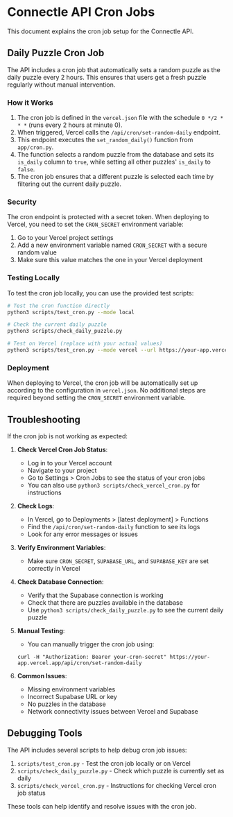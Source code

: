 # Connectle API Cron Jobs

This document explains the cron job setup for the Connectle API.

## Daily Puzzle Cron Job

The API includes a cron job that automatically sets a random puzzle as the daily puzzle every 2 hours. This ensures that users get a fresh puzzle regularly without manual intervention.

### How it Works

1. The cron job is defined in the `vercel.json` file with the schedule `0 */2 * * *` (runs every 2 hours at minute 0).
2. When triggered, Vercel calls the `/api/cron/set-random-daily` endpoint.
3. This endpoint executes the `set_random_daily()` function from `app/cron.py`.
4. The function selects a random puzzle from the database and sets its `is_daily` column to `true`, while setting all other puzzles' `is_daily` to `false`.
5. The cron job ensures that a different puzzle is selected each time by filtering out the current daily puzzle.

### Security

The cron endpoint is protected with a secret token. When deploying to Vercel, you need to set the `CRON_SECRET` environment variable:

1. Go to your Vercel project settings
2. Add a new environment variable named `CRON_SECRET` with a secure random value
3. Make sure this value matches the one in your Vercel deployment

### Testing Locally

To test the cron job locally, you can use the provided test scripts:

```bash
# Test the cron function directly
python3 scripts/test_cron.py --mode local

# Check the current daily puzzle
python3 scripts/check_daily_puzzle.py

# Test on Vercel (replace with your actual values)
python3 scripts/test_cron.py --mode vercel --url https://your-app.vercel.app --secret your-cron-secret
```

### Deployment

When deploying to Vercel, the cron job will be automatically set up according to the configuration in `vercel.json`. No additional steps are required beyond setting the `CRON_SECRET` environment variable.

## Troubleshooting

If the cron job is not working as expected:

1. **Check Vercel Cron Job Status**:
   - Log in to your Vercel account
   - Navigate to your project
   - Go to Settings > Cron Jobs to see the status of your cron jobs
   - You can also use `python3 scripts/check_vercel_cron.py` for instructions

2. **Check Logs**:
   - In Vercel, go to Deployments > [latest deployment] > Functions
   - Find the `/api/cron/set-random-daily` function to see its logs
   - Look for any error messages or issues

3. **Verify Environment Variables**:
   - Make sure `CRON_SECRET`, `SUPABASE_URL`, and `SUPABASE_KEY` are set correctly in Vercel

4. **Check Database Connection**:
   - Verify that the Supabase connection is working
   - Check that there are puzzles available in the database
   - Use `python3 scripts/check_daily_puzzle.py` to see the current daily puzzle

5. **Manual Testing**:
   - You can manually trigger the cron job using:
   ```
   curl -H "Authorization: Bearer your-cron-secret" https://your-app.vercel.app/api/cron/set-random-daily
   ```

6. **Common Issues**:
   - Missing environment variables
   - Incorrect Supabase URL or key
   - No puzzles in the database
   - Network connectivity issues between Vercel and Supabase

## Debugging Tools

The API includes several scripts to help debug cron job issues:

1. `scripts/test_cron.py` - Test the cron job locally or on Vercel
2. `scripts/check_daily_puzzle.py` - Check which puzzle is currently set as daily
3. `scripts/check_vercel_cron.py` - Instructions for checking Vercel cron job status

These tools can help identify and resolve issues with the cron job.
